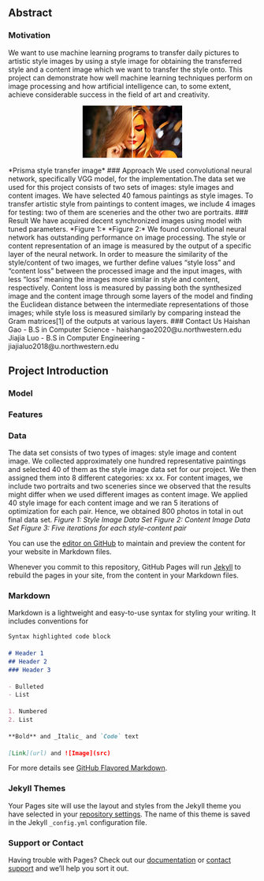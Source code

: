 ## Abstract
### Motivation
We want to use machine learning programs to transfer daily pictures to artistic style images by using a style image for obtaining the transferred style and a content image which we want to transfer the style onto. This project can demonstrate how well machine learning techniques perform on image processing and how artificial intelligence can, to some extent, achieve considerable success in the field of art and creativity.
<p align="center">
  <img src="images/prisma.webp" width="40%"><br />
</p>
*Prisma style transfer image*
### Approach
We used convolutional neural network, specifically VGG model, for the implementation.The data set we used for this project consists of two sets of images: style images and content images. We have selected 40 famous paintings as style images. To transfer artistic style from paintings to content images, we include 4 images for testing: two of them are sceneries and the other two are portraits. 
### Result
We have acquired decent synchronized images using model with tuned parameters. 
*Figure 1:*
*Figure 2:*
We found convolutional neural network has outstanding performance on image processing. 
The style or content representation of an image is measured by the output of a specific layer of the neural network.
In order to measure the similarity of the style/content of two images, we further define values “style loss” and “content loss” between the processed image and the input images, with less “loss” meaning the images more similar in style and content, respectively. Content loss is measured by passing both the synthesized image and the content image through some layers of the model and finding the Euclidean distance between the intermediate representations of those images; while style loss is measured similarly by comparing instead the Gram matrices[1] of the outputs at various layers.
### Contact Us
Haishan Gao -   B.S in Computer Science   - haishangao2020@u.northwestern.edu
Jiajia Luo  - B.S in Computer Engineering - jiajialuo2018@u.northwestern.edu

## Project Introduction
### Model
### Features
### Data
The data set consists of two types of images: style image and content image. We collected approximately one hundred representative paintings and selected 40 of them as the style image data set for our project. We then assigned them into 8 different categories: xx xx. For content images, we include two portraits and two sceneries since we observed that the results might differ when we used different images as content image.
We applied 40 style image for each content image and we ran 5 iterations of optimization for each pair. Hence, we obtained 800 photos in total in out final data set.
*Figure 1: Style Image Data Set*
*Figure 2: Content Image Data Set*
*Figure 3: Five iterations for each style-content pair*

You can use the [editor on GitHub](https://github.com/sally9805/eecs349project/edit/master/index.md) to maintain and preview the content for your website in Markdown files.

Whenever you commit to this repository, GitHub Pages will run [Jekyll](https://jekyllrb.com/) to rebuild the pages in your site, from the content in your Markdown files.

### Markdown

Markdown is a lightweight and easy-to-use syntax for styling your writing. It includes conventions for

```markdown
Syntax highlighted code block

# Header 1
## Header 2
### Header 3

- Bulleted
- List

1. Numbered
2. List

**Bold** and _Italic_ and `Code` text

[Link](url) and ![Image](src)
```

For more details see [GitHub Flavored Markdown](https://guides.github.com/features/mastering-markdown/).

### Jekyll Themes

Your Pages site will use the layout and styles from the Jekyll theme you have selected in your [repository settings](https://github.com/sally9805/eecs349project/settings). The name of this theme is saved in the Jekyll `_config.yml` configuration file.

### Support or Contact

Having trouble with Pages? Check out our [documentation](https://help.github.com/categories/github-pages-basics/) or [contact support](https://github.com/contact) and we’ll help you sort it out.
